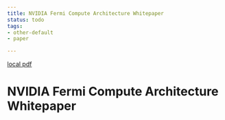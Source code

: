 ```yaml
---
title: NVIDIA Fermi Compute Architecture Whitepaper
status: todo
tags:
- other-default
- paper

---
```


[local pdf](../../../pdfs/NVIDIA_Fermi_Compute_Architecture_Whitepaper.pdf)

# NVIDIA Fermi Compute Architecture Whitepaper
